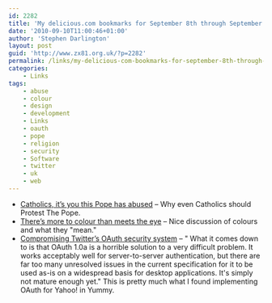 ```yaml
---
id: 2282
title: 'My delicious.com bookmarks for September 8th through September 10th'
date: '2010-09-10T11:00:46+01:00'
author: 'Stephen Darlington'
layout: post
guid: 'http://www.zx81.org.uk/?p=2282'
permalink: /links/my-delicious-com-bookmarks-for-september-8th-through-september-10th-2.html
categories:
    - Links
tags:
    - abuse
    - colour
    - design
    - development
    - Links
    - oauth
    - pope
    - religion
    - security
    - Software
    - twitter
    - uk
    - web
---
```


- [Catholics, it’s you this Pope has abused](http://www.independent.co.uk/opinion/commentators/johann-hari/johann-hari-catholics-its-you-this-pope-has-abused-2074029.html) – Why even Catholics should Protest The Pope.
- [There’s more to colour than meets the eye](http://www.macuser.co.uk/2204-theres-more-to-colour-than-meets-the-eye) – Nice discussion of colours and what they "mean."
- [Compromising Twitter’s OAuth security system](http://arstechnica.com/security/guides/2010/09/twitter-a-case-study-on-how-to-do-oauth-wrong.ars/) – " What it comes down to is that OAuth 1.0a is a horrible solution to a very difficult problem. It works acceptably well for server-to-server authentication, but there are far too many unresolved issues in the current specification for it to be used as-is on a widespread basis for desktop applications. It's simply not mature enough yet." This is pretty much what I found implementing OAuth for Yahoo! in Yummy.